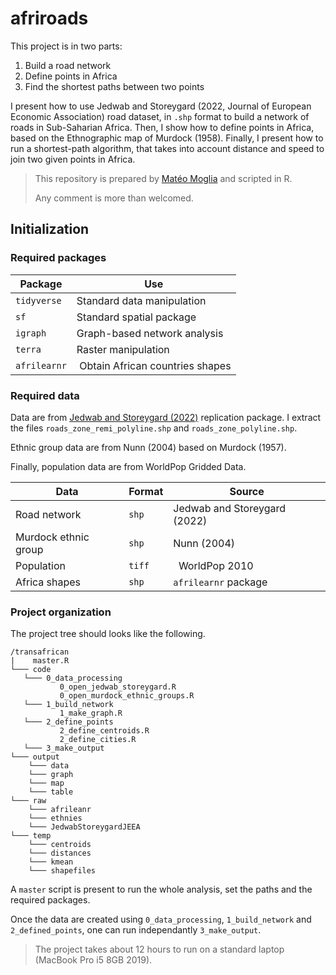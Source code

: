 # afriroads

This project is in two parts: 
1. Build a road network
2. Define points in Africa
3. Find the shortest paths between two points

I present how to use Jedwab and Storeygard (2022, Journal of European Economic Association) road dataset, in `.shp` format 
to build a network of roads in Sub-Saharian Africa. 
Then, I show how to define points in Africa, based on the Ethnographic map of Murdock (1958).
Finally, I present how to run a shortest-path algorithm,
that takes into account distance and speed to join two given points in Africa.

> This repository is prepared by [Matéo Moglia](www.mateomoglia.github.io) and scripted in R.
> 
> Any comment is more than welcomed. 

## Initialization

### Required packages

| Package | Use |
| -------- | ------- |
| `tidyverse` | Standard data manipulation |
| `sf` | Standard spatial package |
| `igraph` | Graph-based network analysis |
| `terra` | Raster manipulation |
| `afrilearnr` | Obtain African countries shapes
### Required data

Data are from [Jedwab and Storeygard (2022)](https://doi.org/10.1093/jeea/jvab027) replication package. 
I extract the files `roads_zone_remi_polyline.shp` and `roads_zone_polyline.shp`. 

Ethnic group data are from Nunn (2004) based on Murdock (1957). 

Finally, population data are from WorldPop Gridded Data. 

| Data | Format | Source |
| -------- | ------- | ------- |
| Road network | `shp`| Jedwab and Storeygard (2022) |
| Murdock ethnic group | `shp` | Nunn (2004) |
| Population | `tiff` |  WorldPop 2010 |
| Africa shapes | `shp` | `afrilearnr` package 

### Project organization 

The project tree should looks like the following.

```
/transafrican
|    master.R
└─── code
   └─── 0_data_processing
           0_open_jedwab_storeygard.R
           0_open_murdock_ethnic_groups.R
   └─── 1_build_network
           1_make_graph.R
   └─── 2_define_points
           2_define_centroids.R
           2_define_cities.R
   └─── 3_make_output
└─── output 
    └─── data
    └─── graph
    └─── map
    └─── table
└─── raw 
    └─── afrileanr
    └─── ethnies
    └─── JedwabStoreygardJEEA
└─── temp 
    └─── centroids 
    └─── distances 
    └─── kmean
    └─── shapefiles
```

A `master` script is present to run the whole analysis, set the paths and the required packages. 

Once the data are created using `0_data_processing`, `1_build_network` and `2_defined_points`, one can run independantly `3_make_output`.

> The project takes about 12 hours to run on a standard laptop (MacBook Pro i5 8GB 2019). 

